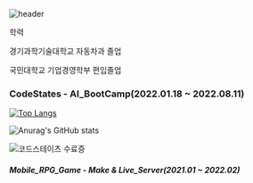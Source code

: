 ![header](https://capsule-render.vercel.app/api?type=waving&color=auto&height=220&section=header&text=Deep_Learning,%20Computer_Vision&fontSize=45)

학력 

경기과학기술대학교 자동차과 졸업

국민대학교 기업경영학부 편입졸업

### CodeStates - AI_BootCamp(2022.01.18 ~ 2022.08.11)

[![Top Langs](https://github-readme-stats.vercel.app/api/top-langs/?username=jooyeop&layout=compact)](https://github.com/jooyeop/github-readme-stats)


![Anurag's GitHub stats](https://github-readme-stats.vercel.app/api?username=jooyeop&show_icons=true&theme=radical)

![코드스테이츠 수료증](https://user-images.githubusercontent.com/97720878/186624024-3bb65ed0-5c10-497f-8a94-edf999db37ba.png)


##### Mobile_RPG_Game - Make & Live_Server(2021.01 ~ 2022.02)
